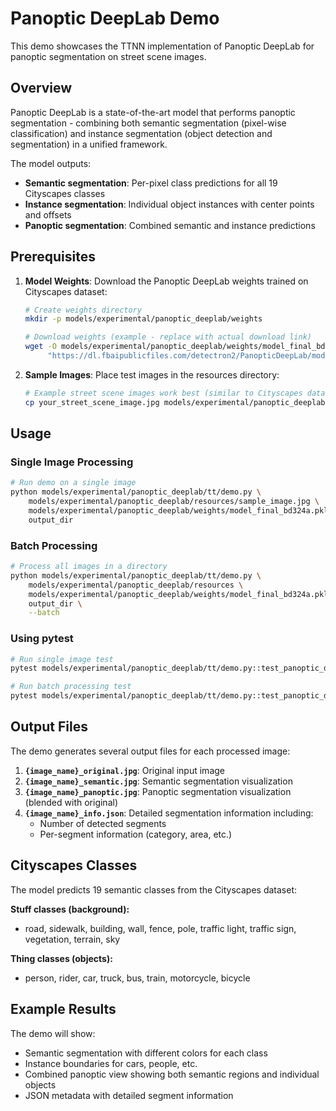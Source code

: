 # Panoptic DeepLab Demo

This demo showcases the TTNN implementation of Panoptic DeepLab for panoptic segmentation on street scene images.

## Overview

Panoptic DeepLab is a state-of-the-art model that performs panoptic segmentation - combining both semantic segmentation (pixel-wise classification) and instance segmentation (object detection and segmentation) in a unified framework.

The model outputs:
- **Semantic segmentation**: Per-pixel class predictions for all 19 Cityscapes classes
- **Instance segmentation**: Individual object instances with center points and offsets
- **Panoptic segmentation**: Combined semantic and instance predictions

## Prerequisites

1. **Model Weights**: Download the Panoptic DeepLab weights trained on Cityscapes dataset:
   ```bash
   # Create weights directory
   mkdir -p models/experimental/panoptic_deeplab/weights

   # Download weights (example - replace with actual download link)
   wget -O models/experimental/panoptic_deeplab/weights/model_final_bd324a.pkl \
        "https://dl.fbaipublicfiles.com/detectron2/PanopticDeepLab/model_final_bd324a.pkl"
   ```

2. **Sample Images**: Place test images in the resources directory:
   ```bash
   # Example street scene images work best (similar to Cityscapes dataset)
   cp your_street_scene_image.jpg models/experimental/panoptic_deeplab/resources/
   ```

## Usage

### Single Image Processing

```bash
# Run demo on a single image
python models/experimental/panoptic_deeplab/tt/demo.py \
    models/experimental/panoptic_deeplab/resources/sample_image.jpg \
    models/experimental/panoptic_deeplab/weights/model_final_bd324a.pkl \
    output_dir
```

### Batch Processing

```bash
# Process all images in a directory
python models/experimental/panoptic_deeplab/tt/demo.py \
    models/experimental/panoptic_deeplab/resources \
    models/experimental/panoptic_deeplab/weights/model_final_bd324a.pkl \
    output_dir \
    --batch
```

### Using pytest

```bash
# Run single image test
pytest models/experimental/panoptic_deeplab/tt/demo.py::test_panoptic_deeplab_demo -v

# Run batch processing test
pytest models/experimental/panoptic_deeplab/tt/demo.py::test_panoptic_deeplab_batch_demo -v
```

## Output Files

The demo generates several output files for each processed image:

1. **`{image_name}_original.jpg`**: Original input image
2. **`{image_name}_semantic.jpg`**: Semantic segmentation visualization
3. **`{image_name}_panoptic.jpg`**: Panoptic segmentation visualization (blended with original)
4. **`{image_name}_info.json`**: Detailed segmentation information including:
   - Number of detected segments
   - Per-segment information (category, area, etc.)

## Cityscapes Classes

The model predicts 19 semantic classes from the Cityscapes dataset:

**Stuff classes (background):**
- road, sidewalk, building, wall, fence, pole, traffic light, traffic sign, vegetation, terrain, sky

**Thing classes (objects):**
- person, rider, car, truck, bus, train, motorcycle, bicycle

## Example Results

The demo will show:
- Semantic segmentation with different colors for each class
- Instance boundaries for cars, people, etc.
- Combined panoptic view showing both semantic regions and individual objects
- JSON metadata with detailed segment information
